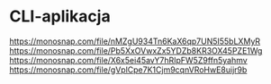 # CLI-aplikacja

https://monosnap.com/file/nMZgU934Tn6KaX6qp7UN5I55bLXMyR
https://monosnap.com/file/Pb5XxOVwxZx5YDZb8KR3OX45PZE1Wg
https://monosnap.com/file/X6x5ei45avY7hRIpFW5Z9ffn5yahmv
https://monosnap.com/file/gVplCpe7K1Cjm9cqnVRoHwE8uijr9b
